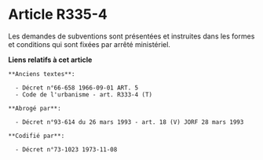 # Article R335-4

Les demandes de subventions sont présentées et instruites dans les formes et conditions qui sont fixées par arrêté
ministériel.

**Liens relatifs à cet article**

	**Anciens textes**:

	  - Décret n°66-658 1966-09-01 ART. 5
	  - Code de l'urbanisme - art. R333-4 (T)

	**Abrogé par**:

	  - Décret n°93-614 du 26 mars 1993 - art. 18 (V) JORF 28 mars 1993

	**Codifié par**:

	  - Décret n°73-1023 1973-11-08

